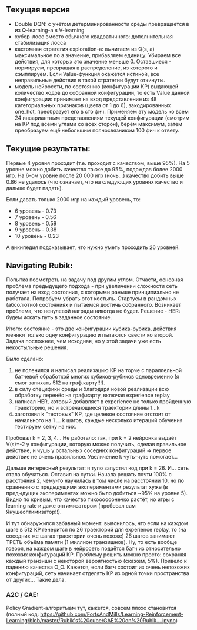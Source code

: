 ## Текущая версия
* Double DQN: с учётом детерминированности среды превращается в из Q-learning-а в V-learning
* хубер-лосс вместо обычного квадратичного: дополнительная стабилизация лосса
* кастомная стратегия exploration-а: вычитаем из Q(s, a) максимальное по a значение, прибавляем единицу. Убираем все действия, для которых это значение меньше 0. Оставшиеся - нормируем, превращая в распределение, из которого и сэмплируем. Если Value-функция окажется истиной, все неправильные действия в такой стратегии будут откинуты.
* модель нейросети, по состоянию (конфигурации КР) выдающей количество ходов до собранной конфигурации, то есть Value данной конфигурации: принимает на вход представление из 48 категориальных признаков (цвета от 1 до 6), закодированных one_hot, преобразует его в сто фич. Применяем эту модель ко всем 24 инвариантным представлениям текущей конфигурации (смотрим на КР под всеми углами со всех сторон), берём максимум, затем преобразуем ещё небольшим полносвязником 100 фич к ответу.

## Текущие результаты:
Первые 4 уровня проходит (т.е. проходит с качеством, выше 95%). На 5 уровне можно добить качество также до 95%, подождав более 2000 игр. На 6-ом уровне после 20 000 игр (ночь...) качество добить выше 0.86 не удалось (что означает, что на следующих уровнях качество и дальше будет падать).

Если давать только 2000 игр на каждый уровень, то:
* 6 уровень - 0.73
* 7 уровень - 0.56
* 8 уровень - 0.59
* 9 уровень - 0.38
* 10 уровень - 0.23

А википедия подсказывает, что нужно уметь проходить 26 уровней.

## Navigating Rubik:
Попытка посмотреть на задачу под другим углом. Отчасти, основная проблема предыдущего подхода - при увеличении сложности сеть получает на вход состояния, с которыми раньше принципиально не работала. Попробуем убрать этот костыль. Стартуем в рандомных (абсолютно) состояниях и пытаемся достичь собранного. Возникает проблема, что ненулевой награды никогда не будет. Решение - HER: будем искать путь в заданное состояние.

Итого: состояние - это две конфигурации кубика-рубика, действия меняют только одну конфигурацию и пытаются свести ко второй. Задача посложнее, чем исходная, но у этой задачи уже есть некостыльные решения.

Было сделано:
1) не поленился и написал реализацию КР на торче с параллельной батчевой обработкой многих кубиков-рубиков одновременно (я смог запихать 512 на граф.карту!!!).
2) в силу специфики среды и благодаря новой реализации всю обработку перенёс на граф.карту, включая experience replay
3) написал HER, который добавляет в experience не только пройденную траекторию, но и встречающиеся траектории длины 1...k
4) заготовил k "тестовых" КР, где целевое состояние отстоит от начального на 1 ... k шагов, каждые несколько итераций обучения тестируем сетку на них.

Пробовал k = 2, 3, 4... Не работало: так, при k = 2 нейронка выдаёт V(s)=-2 у конфигурации, которую можно получить, сделав правильное действие, и чушь у остальных соседних конфигураций => первое действие не очень правильное. Увеличение k чуть-чуть помогает...

Дальше интересный результат: я тупо запустил код при k = 26. И... сеть стала обучаться. Оставил на сутки. Начала решать почти 100% с расстояния 2, чему-то научилась в том числе на расстоянии 10, но по сравнению с предыдущими экспериментами результат хуже (в предыдущих экспериментах можно было добиться ~95% на уровне 5). Видно по кривым, что качество тихоооооонечко растёт, но игры с learning rate и даже оптимизатором (пробовал сам Янушеоптимизатор!!).

И тут обнаружился забавный момент: выяснилось, что если на каждом шаге в 512 КР генерится по 26 траекторий для experience replay, то (на соседних же шагах траектории очень похоже) 26 шагов занимают ТРЕТЬ объёма памяти (1 миллион транзишнов). Ну, то есть вообще говоря, на каждом шаге в нейросеть подаётся батч из относительно похожих конфигураций КР. Проблему решить можно просто: сохраняя каждый транзишн с некоторой вероятностью (скажем, 5%). Привело к падению качества О_О. Кажется, если батч состоит из очень непохожих конфигураций, сеть начинает отделять КР из одной точки пространства от других... Такие дела.

### A2C / GAE:

Policy Gradient-алгоритмам тут, кажется, совсем плохо становится (полный код: https://github.com/FortsAndMills/Learning-Reinforcement-Learning/blob/master/Rubik's%20cube/GAE%20on%20Rubik....ipynb)
